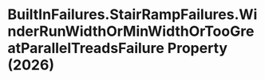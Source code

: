 # BuiltInFailures.StairRampFailures.WinderRunWidthOrMinWidthOrTooGreatParallelTreadsFailure Property (2026)

﻿